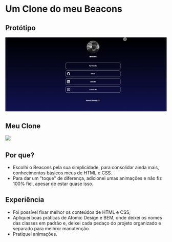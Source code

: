# Um Clone do meu Beacons
## Protótipo
![](https://github.com/mhaffz/beacons-project/blob/main/prototype.png?raw=true)

## Meu Clone
![](https://images2.imgbox.com/56/c0/Kcvy5Kht_o.png)
##
## Por que?

- Escolhi o Beacons pela sua simplicidade, para consolidar ainda mais, conhecimentos básicos meus de HTML e CSS.
- Para dar um "toque" de diferença, adicionei umas animações e não fiz 100% fiel, apesar de estar quase isso.

## Experiência

- Foi possível fixar melhor os conteúdos de HTML e CSS;
- Apliquei boas práticas de Atomic Design e BEM, onde deixei os nomes das classes em padrão e, deixei cada pedaço do projeto organizado e separado para melhror manutenção.
- Pratiquei animações.
